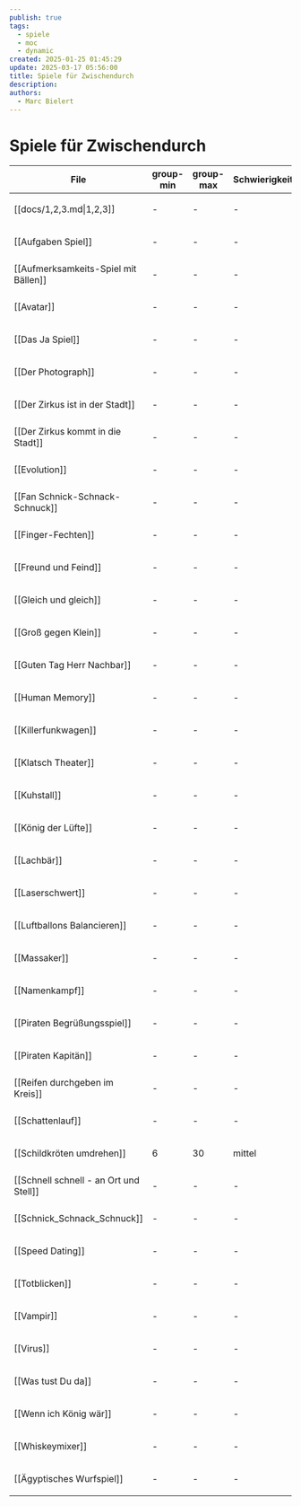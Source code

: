 ```yaml
---
publish: true
tags:
  - spiele
  - moc
  - dynamic
created: 2025-01-25 01:45:29
update: 2025-03-17 05:56:00
title: Spiele für Zwischendurch
description: 
authors:
  - Marc Bielert
---
```


# Spiele für Zwischendurch

<!-- QueryToSerialize: Table group-min, group-max, Schwierigkeit, Material, Spieldauer, category FROM #spiele AND "docs" WHERE contains(category, "sonstiges") -->
<!-- SerializedQuery: Table group-min, group-max, Schwierigkeit, Material, Spieldauer, category FROM #spiele AND "docs" WHERE contains(category, "sonstiges") -->

| File                                                                               | group-min | group-max | Schwierigkeit | Material | Spieldauer | category                    |
| ---------------------------------------------------------------------------------- | --------- | --------- | ------------- | -------- | ---------- | --------------------------- |
| [[docs/1,2,3.md\|1,2,3]]                                                           | \-        | \-        | \-            | \-       | \-         | <ul><li>sonstiges</li></ul> |
| [[Aufgaben Spiel]]                                         | \-        | \-        | \-            | \-       | \-         | <ul><li>sonstiges</li></ul> |
| [[Aufmerksamkeits-Spiel mit Bällen]]     | \-        | \-        | \-            | \-       | \-         | <ul><li>sonstiges</li></ul> |
| [[Avatar]]                                                         | \-        | \-        | \-            | \-       | \-         | <ul><li>sonstiges</li></ul> |
| [[Das Ja Spiel]]                                             | \-        | \-        | \-            | \-       | \-         | <ul><li>sonstiges</li></ul> |
| [[Der Photograph]]                                         | \-        | \-        | \-            | \-       | \-         | <ul><li>sonstiges</li></ul> |
| [[Der Zirkus ist in der Stadt]]               | \-        | \-        | \-            | \-       | \-         | <ul><li>sonstiges</li></ul> |
| [[Der Zirkus kommt in die Stadt]]           | \-        | \-        | \-            | \-       | \-         | <ul><li>sonstiges</li></ul> |
| [[Evolution]]                                                   | \-        | \-        | \-            | \-       | \-         | <ul><li>sonstiges</li></ul> |
| [[Fan Schnick-Schnack-Schnuck]]               | \-        | \-        | \-            | \-       | \-         | <ul><li>sonstiges</li></ul> |
| [[Finger-Fechten]]                                         | \-        | \-        | \-            | \-       | \-         | <ul><li>sonstiges</li></ul> |
| [[Freund und Feind]]                                     | \-        | \-        | \-            | \-       | \-         | <ul><li>sonstiges</li></ul> |
| [[Gleich und gleich]]                                   | \-        | \-        | \-            | \-       | \-         | <ul><li>sonstiges</li></ul> |
| [[Groß gegen Klein]]                                     | \-        | \-        | \-            | \-       | \-         | <ul><li>sonstiges</li></ul> |
| [[Guten Tag Herr Nachbar]]                         | \-        | \-        | \-            | \-       | \-         | <ul><li>sonstiges</li></ul> |
| [[Human Memory]]                                             | \-        | \-        | \-            | \-       | \-         | <ul><li>sonstiges</li></ul> |
| [[Killerfunkwagen]]                                       | \-        | \-        | \-            | \-       | \-         | <ul><li>sonstiges</li></ul> |
| [[Klatsch Theater]]                                       | \-        | \-        | \-            | \-       | \-         | <ul><li>sonstiges</li></ul> |
| [[Kuhstall]]                                                     | \-        | \-        | \-            | \-       | \-         | <ul><li>sonstiges</li></ul> |
| [[König der Lüfte]]                                       | \-        | \-        | \-            | \-       | \-         | <ul><li>sonstiges</li></ul> |
| [[Lachbär]]                                                       | \-        | \-        | \-            | \-       | \-         | <ul><li>sonstiges</li></ul> |
| [[Laserschwert]]                                             | \-        | \-        | \-            | \-       | \-         | <ul><li>sonstiges</li></ul> |
| [[Luftballons Balancieren]]                       | \-        | \-        | \-            | \-       | \-         | <ul><li>sonstiges</li></ul> |
| [[Massaker]]                                                     | \-        | \-        | \-            | \-       | \-         | <ul><li>sonstiges</li></ul> |
| [[Namenkampf]]                                                 | \-        | \-        | \-            | \-       | \-         | <ul><li>sonstiges</li></ul> |
| [[Piraten Begrüßungsspiel]]                       | \-        | \-        | \-            | \-       | \-         | <ul><li>sonstiges</li></ul> |
| [[Piraten Kapitän]]                                       | \-        | \-        | \-            | \-       | \-         | <ul><li>sonstiges</li></ul> |
| [[Reifen durchgeben im Kreis]]                 | \-        | \-        | \-            | \-       | \-         | <ul><li>sonstiges</li></ul> |
| [[Schattenlauf]]                                             | \-        | \-        | \-            | \-       | \-         | <ul><li>sonstiges</li></ul> |
| [[Schildkröten umdrehen]]                           | 6         | 30        | mittel        | keines   | 5 - 10     | <ul><li>sonstiges</li></ul> |
| [[Schnell schnell - an Ort und Stell]] | \-        | \-        | \-            | \-       | \-         | <ul><li>sonstiges</li></ul> |
| [[Schnick_Schnack_Schnuck]]                       | \-        | \-        | \-            | \-       | \-         | <ul><li>sonstiges</li></ul> |
| [[Speed Dating]]                                             | \-        | \-        | \-            | \-       | \-         | <ul><li>sonstiges</li></ul> |
| [[Totblicken]]                                                 | \-        | \-        | \-            | \-       | \-         | <ul><li>sonstiges</li></ul> |
| [[Vampir]]                                                         | \-        | \-        | \-            | \-       | \-         | <ul><li>sonstiges</li></ul> |
| [[Virus]]                                                           | \-        | \-        | \-            | \-       | \-         | <ul><li>sonstiges</li></ul> |
| [[Was tust Du da]]                                         | \-        | \-        | \-            | \-       | \-         | <ul><li>sonstiges</li></ul> |
| [[Wenn ich König wär]]                                 | \-        | \-        | \-            | \-       | \-         | <ul><li>sonstiges</li></ul> |
| [[Whiskeymixer]]                                             | \-        | \-        | \-            | \-       | \-         | <ul><li>sonstiges</li></ul> |
| [[Ägyptisches Wurfspiel]]                           | \-        | \-        | \-            | \-       | \-         | <ul><li>sonstiges</li></ul> |
<!-- SerializedQuery END -->
